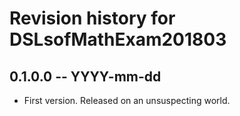 # Revision history for DSLsofMathExam201803

## 0.1.0.0  -- YYYY-mm-dd

* First version. Released on an unsuspecting world.
